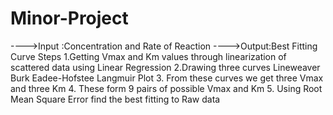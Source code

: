 # Minor-Project
---->Input :Concentration and Rate of Reaction
---->Output:Best Fitting Curve
Steps
1.Getting Vmax and Km values through linearization of scattered data using Linear Regression
2.Drawing three curves 
      Lineweaver Burk
      Eadee-Hofstee
      Langmuir Plot
3. From these curves we get three Vmax and three Km
4. These form 9 pairs of possible Vmax and Km
5. Using Root Mean Square Error find the best fitting to Raw data
